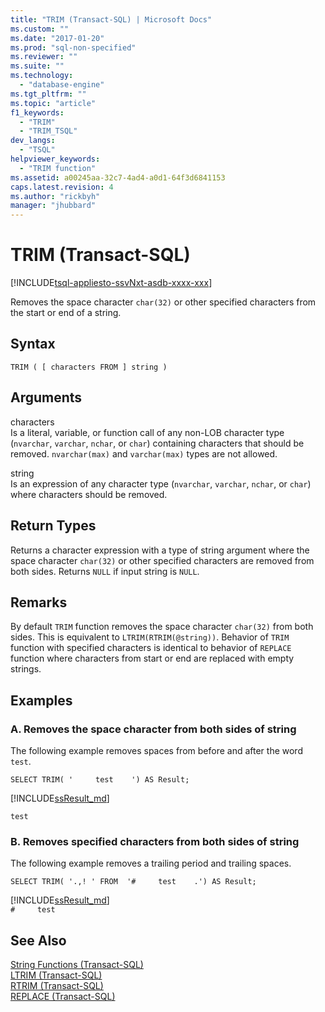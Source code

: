 ```yaml
---
title: "TRIM (Transact-SQL) | Microsoft Docs"
ms.custom: ""
ms.date: "2017-01-20"
ms.prod: "sql-non-specified"
ms.reviewer: ""
ms.suite: ""
ms.technology: 
  - "database-engine"
ms.tgt_pltfrm: ""
ms.topic: "article"
f1_keywords: 
  - "TRIM"
  - "TRIM_TSQL"
dev_langs: 
  - "TSQL"
helpviewer_keywords: 
  - "TRIM function"
ms.assetid: a00245aa-32c7-4ad4-a0d1-64f3d6841153
caps.latest.revision: 4
ms.author: "rickbyh"
manager: "jhubbard"
---
```

# TRIM (Transact-SQL)
[!INCLUDE[tsql-appliesto-ssvNxt-asdb-xxxx-xxx](../../a9notintoc/includes/tsql-appliesto-ssvnxt-asdb-xxxx-xxx.md)]

Removes the space character `char(32)` or other specified characters from the start or end of a string.  
 
## Syntax   
```
TRIM ( [ characters FROM ] string ) 
```
[//]: # "[ BOTH | LEADING | TRAILING ] not yet available."

## Arguments   

characters   
Is a literal, variable, or function call of any non-LOB character type (`nvarchar`, `varchar`, `nchar`, or `char`) containing characters that should be removed. `nvarchar(max)` and `varchar(max)` types are not allowed.

string   
Is an expression of any character type (`nvarchar`, `varchar`, `nchar`, or `char`) where characters should be removed.

## Return Types   
Returns a character expression with a type of string argument where the space character `char(32)` or other specified characters are removed from both sides. Returns `NULL` if input string is `NULL`.

## Remarks   
By default `TRIM` function removes the space character `char(32)` from both sides. This is equivalent to `LTRIM(RTRIM(@string))`. Behavior of `TRIM ` function with specified characters is identical to behavior of `REPLACE` function where characters from start or end are replaced with empty strings.


## Examples
### A.  Removes the space character from both sides of string   
The following example removes spaces from before and after the word `test`.   
```tsql
SELECT TRIM( '     test    ') AS Result;
```

[!INCLUDE[ssResult_md](../../relational-databases/includes/ssresult-md.md)]   

`test`


### B.  Removes specified characters from both sides of string   
The following example removes a trailing period and trailing spaces.
```tsql
SELECT TRIM( '.,! ' FROM  '#     test    .') AS Result;
```

[!INCLUDE[ssResult_md](../../relational-databases/includes/ssresult-md.md)]   
`#     test`


## See Also
[String Functions (Transact-SQL)](../../t-sql/functions/string-functions-transact-sql.md)   
[LTRIM (Transact-SQL)](../../t-sql/functions/ltrim-transact-sql.md)   
[RTRIM (Transact-SQL)](../../t-sql/functions/rtrim-transact-sql.md)   
[REPLACE (Transact-SQL)](../../t-sql/functions/replace-transact-sql.md)   